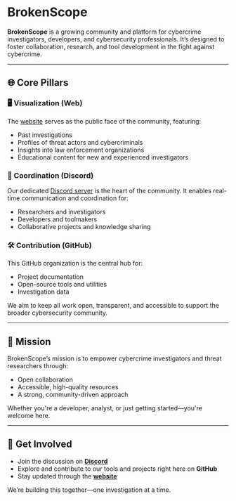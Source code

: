 # BrokenScope

**BrokenScope** is a growing community and platform for cybercrime investigators, developers, and cybersecurity professionals. It’s designed to foster collaboration, research, and tool development in the fight against cybercrime.

---

## 🌐 Core Pillars

### 🖥️ Visualization (Web)
The [website](https://brokenscope.com/) serves as the public face of the community, featuring:

- Past investigations
- Profiles of threat actors and cybercriminals
- Insights into law enforcement organizations
- Educational content for new and experienced investigators

### 💬 Coordination (Discord)
Our dedicated [Discord server](https://discord.gg/S5ctkdBc) is the heart of the community. It enables real-time communication and coordination for:

- Researchers and investigators
- Developers and toolmakers
- Collaborative projects and knowledge sharing

### 🛠️ Contribution (GitHub)
This GitHub organization is the central hub for:

- Project documentation
- Open-source tools and utilities
- Investigation data

We aim to keep all work open, transparent, and accessible to support the broader cybersecurity community.

---

## 🎯 Mission

BrokenScope’s mission is to empower cybercrime investigators and threat researchers through:

- Open collaboration  
- Accessible, high-quality resources  
- A strong, community-driven approach  

Whether you're a developer, analyst, or just getting started—you're welcome here.

---

## 🚀 Get Involved

- Join the discussion on **[Discord](https://discord.gg/S5ctkdBc)**
- Explore and contribute to our tools and projects right here on **GitHub**  
- Stay updated through the **[website](https://brokenscope.com/)**  

We’re building this together—one investigation at a time.
